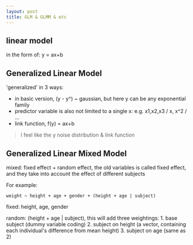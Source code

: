 ```yaml
---
layout: post
title: GLM & GLMM & etc
---
```



## linear model

in the form of: y = ax+b





## Generalized Linear Model

'generalized' in 3 ways:

- in basic version, (y - y^) ~ gaussian, but here y can be any exponential family
-  predictor variable is also not limited to a single x: e.g. x1,x2,x3 / x, x^2 / ...
- link function, f(y) = ax+b

> I feel like the y noise distribution & link function



## Generalized Linear Mixed Model

mixed: fixed effect + random effect, the old variables is called fixed effect, and they take into account the effect of different subjects

For example:

`weight ~ height + age + gender + (height + age | subject)`

fixed: height, age, gender

random: (height + age | subject), this will add three weightings: 1. base subject (dummy variable coding) 2. subject on height (a vector, containing each individual's difference from mean height) 3. subject on age (same as 2)

